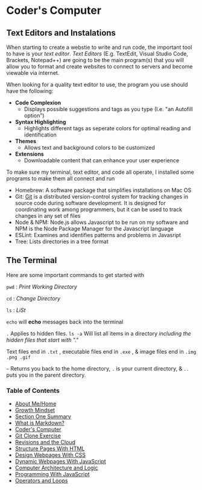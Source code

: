 # Coder's Computer


## Text Editors and Instalations
When starting to create a webstie to write and run code, the important tool to have is your _text editor_. _Text Editors_ (E.g. TextEdit, Visual Studio Code, Brackets, Notepad++) are going to be the main program(s) that you will allow you to format and create websites to connect to servers and become viewable via internet.

When looking for a quality text editor to use, the program you use should have the following:
+ __Code Complexion__
  + Displays possible suggestions and tags as you type (I.e. "an Autofill option")
+ __Syntax Highlighting__
  + Highlights different tags as seperate colors for optimal reading and identification
+ __Themes__
  + Allows text and background colors to be customized
+ __Extensions__
  + Downloadable content that can enhance your user experience
  
To make sure my terminal, text editor, and code all operate, I installed some programs to make them all connect and run
- Homebrew: A software package that simplifies installations on Mac OS
- Git: [Git](https://www.google.com/url?sa=t&rct=j&q=&esrc=s&source=web&cd=&cad=rja&uact=8&ved=2ahUKEwjI7fuEzeLqAhVPbc0KHWQiDNEQmhMwGnoECAwQAg&url=https%3A%2F%2Fen.wikipedia.org%2Fwiki%2FGit&usg=AOvVaw0mR6q4LmK3M4ft3iKkMUI3) is a distributed version-control system for tracking changes in source code during software development. It is designed for coordinating work among programmers, but it can be used to track changes in any set of files
- Node & NPM: Node.js allows Javascript to be run on my software and NPM is the Node Package Manager for the Javascript language
- ESLint: Examines and identifies patterns and problems in Javasript
- Tree: Lists directories in a tree format

  
## The Terminal 
Here are some important commands to get started with

`pwd` : _Print Working Directory_

`cd` : _Change Directory_

`ls` : _LiSt_

`echo` will **echo** messages back into the terminal

`.` Applies to hidden files. `ls -a` Will list all items in a directory _including the hidden files that start with "."_


Text files end in `.txt` , executable files end in `.exe` , &  image files end in `.img .png .gif`


`~` Returns you back to the home directory,
`.` is your current directory, &
`..` puts you in the parent directory.

### Table of Contents
- [About Me/Home](README.md)
- [Growth Mindset](/GROWTH_MINDSET.md)
- [Section One Summary](/SectionOne.md)
- [What is Markdown?](/LEARNING_MARKDOWN.md)
- [Coder's Computer](CODERS_COMPUTER.md)
- [Git Clone Exercise](GIT_CLONE.md)
- [Revisions and the Cloud](REVISIONS_AND_THE_CLOUD.md)
- [Structure Pages With HTML](STRUCTURE_PAGES_WITH_HTML.md)
- [Design Webpages With CSS](DESIGN_WEBPAGES_WITH_CSS.md)
- [Dynamic Webpages With JavaScript](DYNAMIC_WEBPAGES_WITH_JAVASCRIPT.md)
- [Computer Architecture and Logic](COMPUTER_ARCHITECTURE_AND_LOGIC.md)
- [Programming With JavaScript](PROGRAMMING_WITH_JAVASCRIPT.md)
- [Operators and Loops](OPERATORS_AND_LOOPS.md)